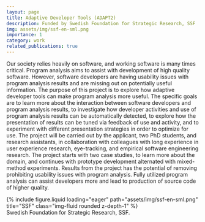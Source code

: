 ```yaml
---
layout: page
title: Adaptive Developer Tools (ADAPT2)
description: Funded by Swedish Foundation for Strategic Research, SSF
img: assets/img/ssf-en-sml.png
importance: 1
category: work
related_publications: true
---
```


Our society relies heavily on software, and working software is many times critical. Program analysis aims to assist with development of high quality software. However, software developers are having usability issues with program analysis results and are missing out on potentially useful information. The purpose of this project is to explore how adaptive developer tools can make program analysis more useful. The specific goals are to learn more about the interaction between software developers and program analysis results, to investigate how developer activities and use of program analysis results can be automatically detected, to explore how the presentation of results can be tuned via feedback of use and activity, and to experiment with different presentation strategies in order to optimize for use. The project will be carried out by the applicant, two PhD students, and research assistants, in collaboration with colleagues with long experience in user experience research, eye-tracking, and empirical software engineering research. The project starts with two case studies, to learn more about the domain, and continues with prototype development alternated with mixed-method experiments. Results from the project has the potential of removing prohibiting usability issues with program analysis. Fully utilized program analysis can assist developers more and lead to production of source code of higher quality.

<div class="row">
    <div class="col-sm mt-3 mt-md-0">
        {% include figure.liquid loading="eager" path="assets/img/ssf-en-sml.png" title="SSF" class="img-fluid rounded z-depth-1" %}
    </div>
</div>
<div class="caption">
    Swedish Foundation for Strategic Research, SSF.
</div>
